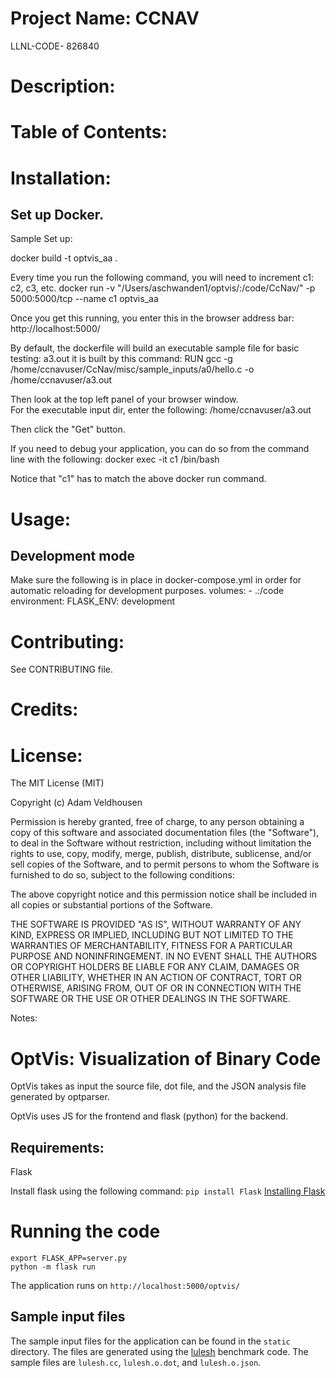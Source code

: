 # Project Name: CCNAV
LLNL-CODE- 826840


# Description:



# Table of Contents: 


# Installation:
## Set up Docker.
Sample Set up:

docker build -t optvis_aa .

Every time you run the following command, you will need to increment c1: c2, c3, etc.
docker run -v "/Users/aschwanden1/optvis/:/code/CcNav/"  -p 5000:5000/tcp --name c1 optvis_aa

Once you get this running, you enter this in the browser address bar:
http://localhost:5000/

By default, the dockerfile will build an executable sample file for basic testing: a3.out
it is built by this command: 
RUN gcc  -g /home/ccnavuser/CcNav/misc/sample_inputs/a0/hello.c -o /home/ccnavuser/a3.out

Then look at the top left panel of your browser window.  
For the executable input dir, enter the following:
/home/ccnavuser/a3.out

Then click the "Get" button.

If you need to debug your application, you can do so from the command line with the following:
docker exec -it c1 /bin/bash

Notice that "c1" has to match the above docker run command.


# Usage:
## Development mode
Make sure the following is in place in docker-compose.yml in order for automatic reloading for development purposes.
    volumes:
      - .:/code
    environment:
      FLASK_ENV: development


# Contributing:
See CONTRIBUTING file.


# Credits: 



# License:
The MIT License (MIT)

Copyright (c) <year> Adam Veldhousen

Permission is hereby granted, free of charge, to any person obtaining a copy
of this software and associated documentation files (the "Software"), to deal
in the Software without restriction, including without limitation the rights
to use, copy, modify, merge, publish, distribute, sublicense, and/or sell
copies of the Software, and to permit persons to whom the Software is
furnished to do so, subject to the following conditions:

The above copyright notice and this permission notice shall be included in
all copies or substantial portions of the Software.

THE SOFTWARE IS PROVIDED "AS IS", WITHOUT WARRANTY OF ANY KIND, EXPRESS OR
IMPLIED, INCLUDING BUT NOT LIMITED TO THE WARRANTIES OF MERCHANTABILITY,
FITNESS FOR A PARTICULAR PURPOSE AND NONINFRINGEMENT. IN NO EVENT SHALL THE
AUTHORS OR COPYRIGHT HOLDERS BE LIABLE FOR ANY CLAIM, DAMAGES OR OTHER
LIABILITY, WHETHER IN AN ACTION OF CONTRACT, TORT OR OTHERWISE, ARISING FROM,
OUT OF OR IN CONNECTION WITH THE SOFTWARE OR THE USE OR OTHER DEALINGS IN
THE SOFTWARE.



Notes:
# OptVis: Visualization of Binary Code

OptVis takes as input the source file, dot file, and the JSON analysis file generated by optparser.

OptVis uses JS for the frontend and flask (python) for the backend.

## Requirements:
Flask

Install flask using the following command: 
`pip install Flask`
[Installing Flask](http://flask.pocoo.org/docs/1.0/installation/#install-flask)

# Running the code
```
export FLASK_APP=server.py
python -m flask run
```

The application runs on `http://localhost:5000/optvis/` 

## Sample input files
The sample input files for the application can be found in the `static` directory. The files are generated using the [lulesh](https://github.com/LLNL/lulesh) benchmark code. The sample files are `lulesh.cc`, `lulesh.o.dot`, and `lulesh.o.json`. 




